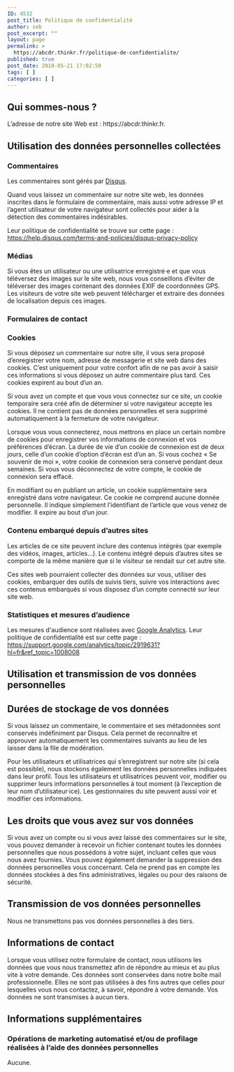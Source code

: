 ```yaml
---
ID: 4532
post_title: Politique de confidentialité
author: seb
post_excerpt: ""
layout: page
permalink: >
  https://abcdr.thinkr.fr/politique-de-confidentialite/
published: true
post_date: 2018-05-21 17:02:50
tags: [ ]
categories: [ ]
---
```

<h2>Qui sommes-nous ?</h2>
L’adresse de notre site Web est : https://abcdr.thinkr.fr.
<h2>Utilisation des données personnelles collectées</h2>
<h3>Commentaires</h3>
Les commentaires sont gérés par <a href="https://disqus.com/">Disqus</a>.

Quand vous laissez un commentaire sur notre site web, les données inscrites dans le formulaire de commentaire, mais aussi votre adresse IP et l’agent utilisateur de votre navigateur sont collectés pour aider à la détection des commentaires indésirables.

Leur politique de confidentialité se trouve sur cette page : <a href="https://help.disqus.com/terms-and-policies/disqus-privacy-policy">https://help.disqus.com/terms-and-policies/disqus-privacy-policy</a>
<h3>Médias</h3>
Si vous êtes un utilisateur ou une utilisatrice enregistré·e et que vous téléversez des images sur le site web, nous vous conseillons d’éviter de téléverser des images contenant des données EXIF de coordonnées GPS. Les visiteurs de votre site web peuvent télécharger et extraire des données de localisation depuis ces images.
<h3>Formulaires de contact</h3>
<h3>Cookies</h3>
Si vous déposez un commentaire sur notre site, il vous sera proposé d’enregistrer votre nom, adresse de messagerie et site web dans des cookies. C’est uniquement pour votre confort afin de ne pas avoir à saisir ces informations si vous déposez un autre commentaire plus tard. Ces cookies expirent au bout d’un an.

Si vous avez un compte et que vous vous connectez sur ce site, un cookie temporaire sera créé afin de déterminer si votre navigateur accepte les cookies. Il ne contient pas de données personnelles et sera supprimé automatiquement à la fermeture de votre navigateur.

Lorsque vous vous connecterez, nous mettrons en place un certain nombre de cookies pour enregistrer vos informations de connexion et vos préférences d’écran. La durée de vie d’un cookie de connexion est de deux jours, celle d’un cookie d’option d’écran est d’un an. Si vous cochez « Se souvenir de moi », votre cookie de connexion sera conservé pendant deux semaines. Si vous vous déconnectez de votre compte, le cookie de connexion sera effacé.

En modifiant ou en publiant un article, un cookie supplémentaire sera enregistré dans votre navigateur. Ce cookie ne comprend aucune donnée personnelle. Il indique simplement l’identifiant de l’article que vous venez de modifier. Il expire au bout d’un jour.
<h3>Contenu embarqué depuis d’autres sites</h3>
Les articles de ce site peuvent inclure des contenus intégrés (par exemple des vidéos, images, articles…). Le contenu intégré depuis d’autres sites se comporte de la même manière que si le visiteur se rendait sur cet autre site.

Ces sites web pourraient collecter des données sur vous, utiliser des cookies, embarquer des outils de suivis tiers, suivre vos interactions avec ces contenus embarqués si vous disposez d’un compte connecté sur leur site web.
<h3>Statistiques et mesures d’audience</h3>
Les mesures d'audience sont réalisées avec <a href="https://support.google.com/analytics/">Google Analytics</a>. Leur politique de confidentialité est sur cette page : <a href="https://support.google.com/analytics/topic/2919631?hl=fr&amp;ref_topic=1008008">https://support.google.com/analytics/topic/2919631?hl=fr&amp;ref_topic=1008008</a>
<h2>Utilisation et transmission de vos données personnelles</h2>
<h2>Durées de stockage de vos données</h2>
Si vous laissez un commentaire, le commentaire et ses métadonnées sont conservés indéfiniment par Disqus. Cela permet de reconnaître et approuver automatiquement les commentaires suivants au lieu de les laisser dans la file de modération.

Pour les utilisateurs et utilisatrices qui s’enregistrent sur notre site (si cela est possible), nous stockons également les données personnelles indiquées dans leur profil. Tous les utilisateurs et utilisatrices peuvent voir, modifier ou supprimer leurs informations personnelles à tout moment (à l’exception de leur nom d’utilisateur·ice). Les gestionnaires du site peuvent aussi voir et modifier ces informations.
<h2>Les droits que vous avez sur vos données</h2>
Si vous avez un compte ou si vous avez laissé des commentaires sur le site, vous pouvez demander à recevoir un fichier contenant toutes les données personnelles que nous possédons à votre sujet, incluant celles que vous nous avez fournies. Vous pouvez également demander la suppression des données personnelles vous concernant. Cela ne prend pas en compte les données stockées à des fins administratives, légales ou pour des raisons de sécurité.
<h2>Transmission de vos données personnelles</h2>
Nous ne transmettons pas vos données personnelles à des tiers.
<h2>Informations de contact</h2>
Lorsque vous utilisez notre formulaire de contact, nous utilisons les données que vous nous transmettez afin de répondre au mieux et au plus vite à votre demande. Ces données sont conservées dans notre boîte mail professionnelle. Elles ne sont pas utilisées à des fins autres que celles pour lesquelles vous nous contactez, à savoir, répondre à votre demande. Vos données ne sont transmises à aucun tiers.
<h2>Informations supplémentaires</h2>
<h3>Opérations de marketing automatisé et/ou de profilage réalisées à l’aide des données personnelles</h3>
Aucune.